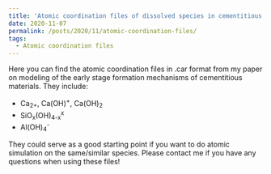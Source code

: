 ```yaml
---
title: 'Atomic coordination files of dissolved species in cementitious materials'
date: 2020-11-07
permalink: /posts/2020/11/atomic-coordination-files/
tags:
  - Atomic coordination files
---
```


Here you can find the atomic coordination files in .car format from my paper on modeling of the early stage formation mechanisms of cementitious materials. They include:

- Ca<sub>2+</sub>, Ca(OH)<sup>+</sup>, Ca(OH)<sub>2</sub>
- SiO<sub>x</sub>(OH)<sub>4-x</sub><sup>x</sup>
- Al(OH)<sub>4</sub><sup>-</sup>

They could serve as a good starting point if you want to do atomic simulation on the same/similar species. Please contact me if you have any questions when using these files!
